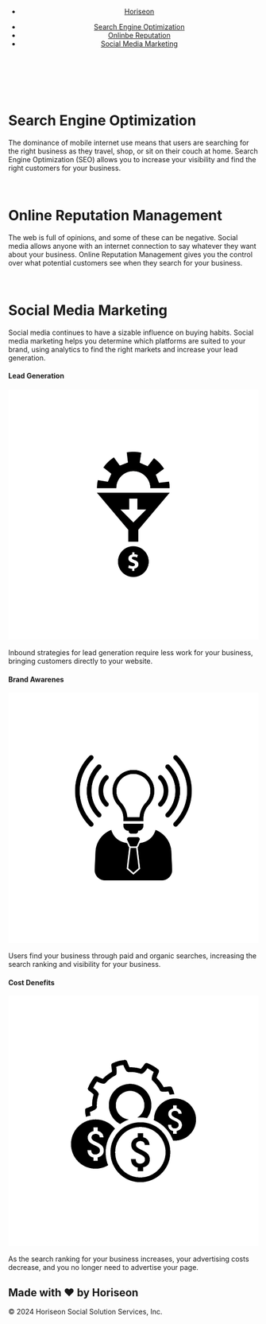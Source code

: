 <!DOCTYPE html>
<html lang="en">
	<head>
		<meta charset="UTF-8" />
		<meta name="viewport" content="width=device-width, initial-scale=1.0" />
		<link rel="stylesheet" href="./Horiseon/css/style.css" />
		<title>Horiseon</title>
	</head>
	<body>
		<header>
			<div>
				<ul>
					<li><a class="logo" href="/">Horiseon</a></li>
				</ul>
			</div>
			<div>
				<ul>
					<li class="li">
						<a class="nav" href="@">Search Engine Optimization</a>
					</li>
					<li class="li"><a class="nav" href="@">Onlinbe Reputation</a></li>
					<li class="li"><a class="nav" href="@">Social Media Marketing</a></li>
				</ul>
			</div>
		</header>
		<div>
			<img
				class="main-img"
				src="./Horiseon/images/digital-marketing-meeting.jpg"
				alt=""
			/>
		</div>
		<main>
			<div class="content">
				<div class="seo__div">
					<img class="img1" src="./Horiseon/images/search.jpg" alt="" />
					<div>
						<h1 class="seo">Search Engine Optimization</h1>
						<p class="p__seo">
							The dominance of mobile internet use means that users are
							searching for the right business as they travel, shop, or sit on
							their couch at home. Search Engine Optimization (SEO) allows you
							to increase your visibility and find the right customers for your
							business.
						</p>
					</div>
				</div>
				<div class="orm__div">
					<img class="img2" src="./Horiseon/images/online.jpg" alt="" />
					<div>
						<h1 class="orm">Online Reputation Management</h1>
						<p class="p__orm">
							The web is full of opinions, and some of these can be negative.
							Social media allows anyone with an internet connection to say
							whatever they want about your business. Online Reputation
							Management gives you the control over what potential customers see
							when they search for your business.
						</p>
					</div>
				</div>
				<div class="smm__div">
					<img class="img3" src="./Horiseon/images/social.jpg" alt="" />
					<div>
						<h1 class="smm__h1">Social Media Marketing</h1>
						<p class="p__smm">
							Social media continues to have a sizable influence on buying
							habits. Social media marketing helps you determine which platforms
							are suited to your brand, using analytics to find the right
							markets and increase your lead generation.
						</p>
					</div>
				</div>
			</div>
			<div class="benefits">
				<div class="lead__benefits">
					<h4 class="lead__generation">Lead Generation</h4>
					<img
						class="l__img"
						src="./Horiseon/images/lead-generation.png"
						alt=""
					/>
					<p class="lead__p">
						Inbound strategies for lead generation require less work for your
						business, bringing customers directly to your website.
					</p>
				</div>
				<div class="drand__benefits">
					<h4 class="drang__awareness">Brand Awarenes</h4>
					<img
						class="d__img"
						src="./Horiseon/images/brand-awareness.png"
						alt=""
					/>
					<p class="drang__p">
						Users find your business through paid and organic searches,
						increasing the search ranking and visibility for your business.
					</p>
				</div>
				<div class="cost__denefits">
					<h4 class="cost__denefits">Cost Denefits</h4>
					<img
						class="c__img"
						src="./Horiseon/images/cost-management.png"
						alt=""
					/>
					<p class="cost__p">
						As the search ranking for your business increases, your advertising
						costs decrease, and you no longer need to advertise your page.
					</p>
				</div>
			</div>
		</main>
		<footer>
			<h2 class="footer">Made with ❤️️ by Horiseon</h2>
			<p class="p_footer">© 2024 Horiseon Social Solution Services, Inc.</p>
		</footer>
	</body>
</html>

